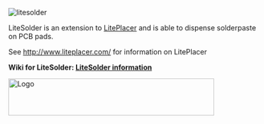 
![litesolder](https://user-images.githubusercontent.com/44228694/52347222-b629f080-2a21-11e9-8768-c68ef8ff4792.png)


LiteSolder is an extension to [LitePlacer](https://github.com/jkuusama/LitePlacer-DEV) and is able to dispense solderpaste on PCB pads.

See  http://www.liteplacer.com/ for information on LitePlacer

**Wiki for LiteSolder:
[LiteSolder information](https://github.com/Carinalo93/LiteSolder/wiki)**



<img src="https://raw.githubusercontent.com/wiki/Carinalo93/LiteSolder/ref/Logo.png" width="410" height="74" title="Logo">

